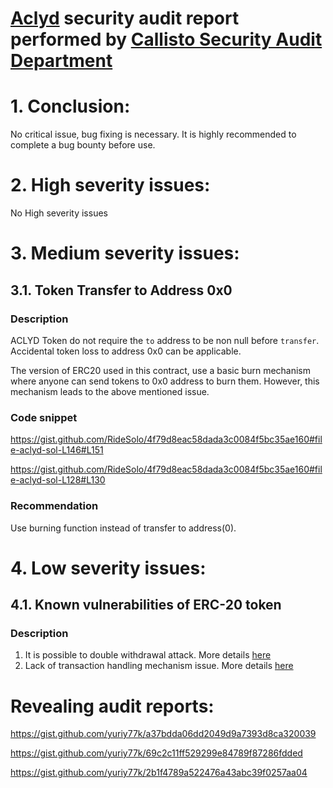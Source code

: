 # [Aclyd](https://etherscan.io/address/0x34b4af7c75342f01c072fa780443575be5e20df1#code) security audit report performed by [Callisto Security Audit Department](https://github.com/EthereumCommonwealth/Auditing)

# 1. Conclusion:

No critical issue, bug fixing is necessary. It is highly recommended to complete a bug bounty before use.

# 2. High severity issues:

No High severity issues

# 3. Medium severity issues:

## 3.1. Token Transfer to Address 0x0

### Description

ACLYD Token do not require the `to` address to be non null before `transfer`. Accidental token loss to address 0x0 can be applicable.

The version of ERC20 used in this contract, use a basic burn mechanism where anyone can send tokens to 0x0 address to burn them. However, this mechanism leads to the above mentioned issue.

### Code snippet

https://gist.github.com/RideSolo/4f79d8eac58dada3c0084f5bc35ae160#file-aclyd-sol-L146#L151

https://gist.github.com/RideSolo/4f79d8eac58dada3c0084f5bc35ae160#file-aclyd-sol-L128#L130

### Recommendation

Use burning function instead of transfer to address(0).

# 4. Low severity issues:

## 4.1. Known vulnerabilities of ERC-20 token

### Description

1. It is possible to double withdrawal attack. More details [here](https://docs.google.com/document/d/1YLPtQxZu1UAvO9cZ1O2RPXBbT0mooh4DYKjA_jp-RLM/edit)
2. Lack of transaction handling mechanism issue. More details [here](https://docs.google.com/document/d/1Feh5sP6oQL1-1NHi-X1dbgT3ch2WdhbXRevDN681Jv4/edit)



# Revealing audit reports:

https://gist.github.com/yuriy77k/a37bdda06dd2049d9a7393d8ca320039

https://gist.github.com/yuriy77k/69c2c11ff529299e84789f87286fdded

https://gist.github.com/yuriy77k/2b1f4789a522476a43abc39f0257aa04

